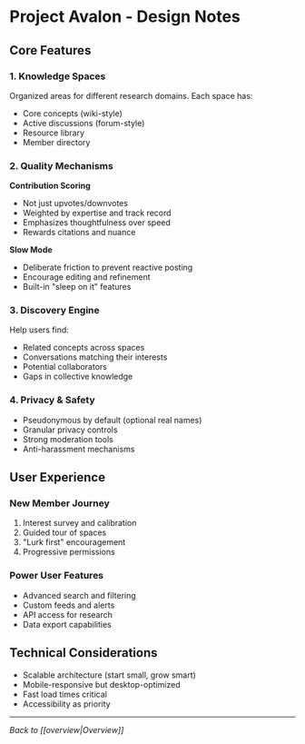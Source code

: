 # Project Avalon - Design Notes

## Core Features

### 1. Knowledge Spaces
Organized areas for different research domains. Each space has:
- Core concepts (wiki-style)
- Active discussions (forum-style)
- Resource library
- Member directory

### 2. Quality Mechanisms

**Contribution Scoring**
- Not just upvotes/downvotes
- Weighted by expertise and track record
- Emphasizes thoughtfulness over speed
- Rewards citations and nuance

**Slow Mode**
- Deliberate friction to prevent reactive posting
- Encourage editing and refinement
- Built-in "sleep on it" features

### 3. Discovery Engine

Help users find:
- Related concepts across spaces
- Conversations matching their interests
- Potential collaborators
- Gaps in collective knowledge

### 4. Privacy & Safety

- Pseudonymous by default (optional real names)
- Granular privacy controls
- Strong moderation tools
- Anti-harassment mechanisms

## User Experience

### New Member Journey
1. Interest survey and calibration
2. Guided tour of spaces
3. "Lurk first" encouragement
4. Progressive permissions

### Power User Features
- Advanced search and filtering
- Custom feeds and alerts
- API access for research
- Data export capabilities

## Technical Considerations

- Scalable architecture (start small, grow smart)
- Mobile-responsive but desktop-optimized
- Fast load times critical
- Accessibility as priority

---
*Back to [[overview|Overview]]*
